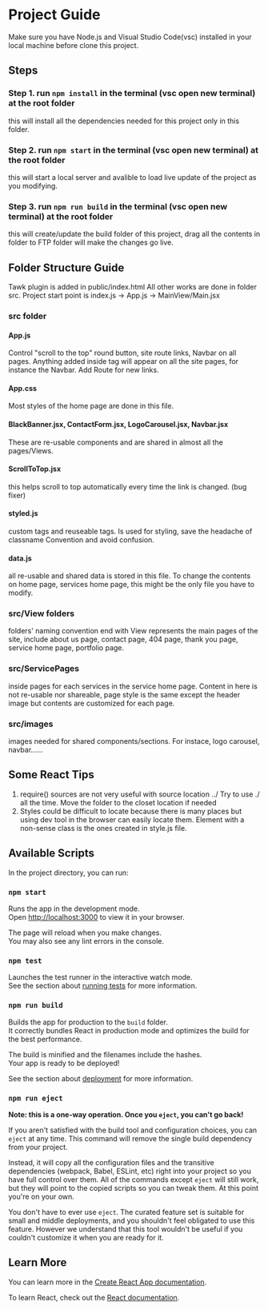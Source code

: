 # Project Guide

Make sure you have Node.js and Visual Studio Code(vsc) installed in your local machine before clone this project. 


## Steps

### Step 1. run `npm install` in the terminal (vsc open new terminal) at the root folder
this will install all the dependencies needed for this project only in this folder. 

### Step 2. run `npm start` in the terminal (vsc open new terminal) at the root folder
this will start a local server and avalible to load live update of the project as you modifying. 

### Step 3. run `npm run build` in the terminal (vsc open new terminal) at the root folder
this will create/update the build folder of this project, drag all the contents in folder to FTP folder will make the changes go live. 

## Folder Structure Guide
Tawk plugin is added in public/index.html
All other works are done in folder src. Project start point is index.js -> App.js -> MainView/Main.jsx
### src folder
#### App.js
Control "scroll to the top" round button, site route links, Navbar on all pages. Anything added inside <Router> tag will appear on all the site pages, for instance the Navbar. Add Route for new links. 
#### App.css
Most styles of the home page are done in this file. 
#### BlackBanner.jsx, ContactForm.jsx, LogoCarousel.jsx, Navbar.jsx
These are re-usable components and are shared in almost all the pages/Views. 
#### ScrollToTop.jsx
this helps scroll to top automatically every time the link is changed. (bug fixer)
#### styled.js
custom tags and reuseable tags. Is used for styling, save the headache of classname Convention and avoid confusion. 
#### data.js
all re-usable and shared data is stored in this file. To change the contents on home page, services home page, this might be the only file you have to modify. 
### src/View folders
folders' naming convention end with View represents the main pages of the site, include about us page, contact page, 404 page, thank you page, service home page, portfolio page. 
### src/ServicePages
inside pages for each services in the service home page. Content in here is not re-usable nor shareable, page style is the same except the header image but contents are customized for each page.
### src/images
images needed for shared components/sections. For instace, logo carousel, navbar......

## Some React Tips
1. require() sources are not very useful with source location ../ Try to use ./ all the time. Move the folder to the closet location if needed
2. Styles could be difficult to locate because there is many places but using dev tool in the browser can easily locate them. Element with a non-sense class is the ones created in style.js file. 

## Available Scripts
In the project directory, you can run:

### `npm start`

Runs the app in the development mode.\
Open [http://localhost:3000](http://localhost:3000) to view it in your browser.

The page will reload when you make changes.\
You may also see any lint errors in the console.

### `npm test`

Launches the test runner in the interactive watch mode.\
See the section about [running tests](https://facebook.github.io/create-react-app/docs/running-tests) for more information.

### `npm run build`

Builds the app for production to the `build` folder.\
It correctly bundles React in production mode and optimizes the build for the best performance.

The build is minified and the filenames include the hashes.\
Your app is ready to be deployed!

See the section about [deployment](https://facebook.github.io/create-react-app/docs/deployment) for more information.

### `npm run eject`

**Note: this is a one-way operation. Once you `eject`, you can't go back!**

If you aren't satisfied with the build tool and configuration choices, you can `eject` at any time. This command will remove the single build dependency from your project.

Instead, it will copy all the configuration files and the transitive dependencies (webpack, Babel, ESLint, etc) right into your project so you have full control over them. All of the commands except `eject` will still work, but they will point to the copied scripts so you can tweak them. At this point you're on your own.

You don't have to ever use `eject`. The curated feature set is suitable for small and middle deployments, and you shouldn't feel obligated to use this feature. However we understand that this tool wouldn't be useful if you couldn't customize it when you are ready for it.

## Learn More

You can learn more in the [Create React App documentation](https://facebook.github.io/create-react-app/docs/getting-started).

To learn React, check out the [React documentation](https://reactjs.org/).